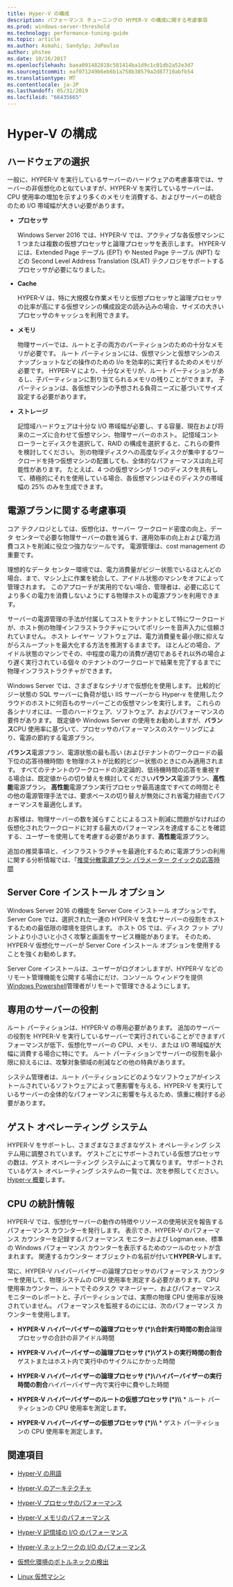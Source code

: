 ```yaml
---
title: Hyper-V の構成
description: パフォーマンス チューニングの HYPER-V の構成に関する考慮事項
ms.prod: windows-server-threshold
ms.technology: performance-tuning-guide
ms.topic: article
ms.author: Asmahi; SandySp; JoPoulso
author: phstee
ms.date: 10/16/2017
ms.openlocfilehash: baea091482818c581414ba1d9c1c01db2a52e3d7
ms.sourcegitcommit: eaf071249b6eb6b1a758b38579a2d87710abfb54
ms.translationtype: MT
ms.contentlocale: ja-JP
ms.lasthandoff: 05/31/2019
ms.locfileid: "66435665"
---
```

# <a name="hyper-v-configuration"></a>Hyper-V の構成

## <a name="hardware-selection"></a>ハードウェアの選択

一般に、HYPER-V を実行しているサーバーのハードウェアの考慮事項では、サーバーの非仮想化のと似ていますが、HYPER-V を実行しているサーバーは、CPU 使用率の増加を示すより多くのメモリを消費する、およびサーバーの統合のため I/O 帯域幅が大きい必要があります。

-   **プロセッサ**

    Windows Server 2016 では、HYPER-V では、アクティブな各仮想マシンに 1 つまたは複数の仮想プロセッサと論理プロセッサを表示します。 HYPER-V には、Extended Page テーブル (EPT) や Nested Page テーブル (NPT) などの Second Level Address Translation (SLAT) テクノロジをサポートするプロセッサが必要になりました。

-   **Cache**

    HYPER-V は、特に大規模な作業メモリと仮想プロセッサと論理プロセッサの比率が高にする仮想マシンの構成設定の読み込みの場合、サイズの大きいプロセッサのキャッシュを利用できます。

-   **メモリ**

    物理サーバーでは、ルートと子の両方のパーティションのための十分なメモリが必要です。 ルート パーティションには、仮想マシンと仮想マシンのスナップショットなどの操作のための I/o を効率的に実行するためのメモリが必要です。 HYPER-V により、十分なメモリが、ルート パーティションがあるし、子パーティションに割り当てられるメモリの残りことができます。 子パーティションは、各仮想マシンの予想される負荷ニーズに基づいてサイズ設定する必要があります。

-   **ストレージ**

    記憶域ハードウェアは十分な I/O 帯域幅が必要し、する容量、現在および将来のニーズに合わせて仮想マシン、物理サーバーのホスト。 記憶域コント ローラーとディスクを選択して、RAID の構成を選択すると、これらの要件を検討してください。 別の物理ディスクへの高度なディスクが集中するワークロードを持つ仮想マシンの配置しても、全体的なパフォーマンスは向上可能性があります。 たとえば、4 つの仮想マシンが 1 つのディスクを共有して、積極的にそれを使用している場合、各仮想マシンはそのディスクの帯域幅の 25% のみを生成できます。

## <a name="power-plan-considerations"></a>電源プランに関する考慮事項

コア テクノロジとしては、仮想化は、サーバー ワークロード密度の向上、データ センターで必要な物理サーバーの数を減らす、運用効率の向上および電力消費コストを削減に役立つ強力なツールです。 電源管理は、cost management の重要です。 

理想的なデータ センター環境では、電力消費量がビジー状態でいるほとんどの場合、まで、マシン上に作業を統合して、アイドル状態のマシンをオフによって管理されます。 このアプローチが実用的でない場合、管理者は、必要に応じてより多くの電力を消費しないようにする物理ホストの電源プランを利用できます。 

サーバーの電源管理の手法が付属してコストをテナントとして特にワークロードが、ホスト側の物理インフラストラクチャについてポリシーを音声入力に信頼されていません。 ホスト レイヤー ソフトウェアは、電力消費量を最小限に抑えながらスループットを最大化する方法を推測するままです。 ほとんどの場合、アイドル状態のマシンでその、中程度の電力の消費が適切であるそれ以外の場合より遅く実行されている個々 のテナントのワークロードで結果を完了するまでに物理インフラストラクチャができます。

Windows Server では、さまざまなシナリオで仮想化を使用します。 比較的ビジー状態の SQL サーバーに負荷が低い IIS サーバーから Hyper-v を使用したクラウドのホストに何百ものサーバーごとの仮想マシンを実行します。 これらの各シナリオには、一意のハードウェア、ソフトウェア、およびパフォーマンスの要件があります。 既定値や Windows Server の使用をお勧めしますが、**バランス**CPU 使用率に基づいて、プロセッサのパフォーマンスのスケーリングにより、電源の節約する電源プラン。

**バランス**電源プラン、電源状態の最も高い (およびテナントのワークロードの最下位の応答待機時間) を物理ホストが比較的ビジー状態のときにのみ適用されます。 すべてのテナントのワークロードの決定論的、低待機時間の応答を重視する場合は、既定値からの切り替えを検討してください**バランス**電源プラン、**高性能**電源プラン。 **高性能**電源プラン実行プロセッサ最高速度ですべての時間とその他の電源管理手法では、要求ベースの切り替えが無効にされ省電力経由でパフォーマンスを最適化します。

お客様は、物理サーバーの数を減らすことによるコスト削減に問題がなければの仮想化されたワークロードに対する最大のパフォーマンスを達成することを確認する、ユーザーを使用してを考慮する必要があります、**高性能**電源プラン。

追加の推奨事項と、インフラストラクチャを最適化するために電源プランの利用に関する分析情報では、「[推奨分散電源プラン パラメーター クイックの応答時間](../../hardware/power/recommended-balanced-plan-parameters.md)



## <a name="server-core-installation-option"></a>Server Core インストール オプション

Windows Server 2016 の機能を Server Core インストール オプションです。 Server Core では、選択された一連の HYPER-V を含むサーバーの役割をホストするための最低限の環境を提供します。 ホスト OS では、ディスク フット プリントより小さいと小さく攻撃と画面をサービス機能があります。 そのため、HYPER-V 仮想化サーバーが Server Core インストール オプションを使用することを強くお勧めします。

Server Core インストールは、ユーザーがログオンしますが、HYPER-V などのリモート管理機能を公開する場合にだけ、コンソール ウィンドウを提供[Windows Powershell](https://technet.microsoft.com/library/hh848559.aspx)管理者がリモートで管理できるようにします。

## <a name="dedicated-server-role"></a>専用のサーバーの役割

ルート パーティションは、HYPER-V の専用必要があります。 追加のサーバーの役割を HYPER-V を実行しているサーバーで実行されていることができますパフォーマンスが低下、仮想化サーバーの CPU、メモリ、または I/O 帯域幅が大幅に消費する場合に特にです。 ルート パーティションでサーバーの役割を最小限に抑えるには、攻撃対象領域の削減などの他の特典があります。

システム管理者は、ルート パーティションにどのようなソフトウェアがインストールされているソフトウェアによって悪影響を与える、HYPER-V を実行しているサーバーの全体的なパフォーマンスに影響を与えるため、慎重に検討する必要があります。

## <a name="guest-operating-systems"></a>ゲスト オペレーティング システム

HYPER-V をサポートし、さまざまなさまざまなゲスト オペレーティング システム用に調整されています。 ゲストごとにサポートされている仮想プロセッサの数は、ゲスト オペレーティング システムによって異なります。 サポートされているゲスト オペレーティング システムの一覧では、次を参照してください。 [Hyper-v 概要](https://technet.microsoft.com/library/hh831531.aspx)します。

## <a name="cpu-statistics"></a>CPU の統計情報

HYPER-V では、仮想化サーバーの動作の特徴やリソースの使用状況を報告するパフォーマンス カウンターを発行します。 表示でき、HYPER-V のパフォーマンス カウンターを記録するパフォーマンス モニターおよび Logman.exe、標準の Windows パフォーマンス カウンターを表示するためのツールのセットが含まれます。 関連するカウンター オブジェクトの名前が付いて**HYPER-V**します。

常に、HYPER-V ハイパーバイザーの論理プロセッサのパフォーマンス カウンターを使用して、物理システムの CPU 使用率を測定する必要があります。 CPU 使用率カウンター、ルートでそのタスク マネージャー、およびパフォーマンス モニターのレポートと、子パーティションでは、実際の物理 CPU 使用率が反映されていません。 パフォーマンスを監視するのにには、次のパフォーマンス カウンターを使用します。

- **HYPER-V ハイパーバイザーの論理プロセッサ (\*)\\合計実行時間の割合**論理プロセッサの合計の非アイドル時間

- **HYPER-V ハイパーバイザーの論理プロセッサ (\*)\\ゲストの実行時間の割合**ゲストまたはホスト内で実行中のサイクルにかかった時間

- **HYPER-V ハイパーバイザーの論理プロセッサ (\*)\\ハイパーバイザーの実行時間の割合**ハイパーバイザー内で実行中に費やした時間

- **HYPER-V ハイパーバイザーのルートの仮想プロセッサ (\*)\\\\** * ルート パーティションの CPU 使用率を測定します。

- **HYPER-V ハイパーバイザーの仮想プロセッサ (\*)\\\\** * ゲスト パーティションの CPU 使用率を測定します。


## <a name="see-also"></a>関連項目

-   [Hyper-V の用語](terminology.md)

-   [Hyper-V のアーキテクチャ](architecture.md)

-   [Hyper-V プロセッサのパフォーマンス](processor-performance.md)

-   [Hyper-V メモリのパフォーマンス](memory-performance.md)

-   [Hyper-V 記憶域の I/O のパフォーマンス](storage-io-performance.md)

-   [Hyper-V ネットワークの I/O のパフォーマンス](network-io-performance.md)

-   [仮想化環境のボトルネックの検出](detecting-virtualized-environment-bottlenecks.md)

-   [Linux 仮想マシン](linux-virtual-machine-considerations.md)
